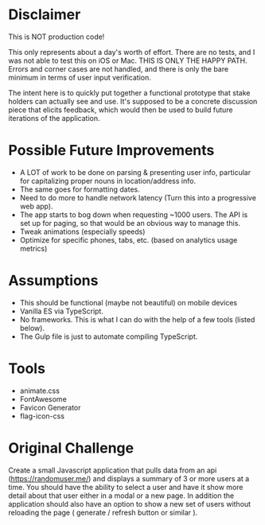 # Disclaimer
This is NOT production code!

This only represents about a day's worth of effort. There are no tests, and I was not able to test this on iOS or Mac. THIS IS ONLY THE HAPPY PATH. Errors and corner cases are not handled, and there is only the bare minimum in terms of user input verification.

The intent here is to quickly put together a functional prototype that stake holders can actually see and use. It's supposed to be a concrete discussion piece that elicits feedback, which would then be used to build future iterations of the application.

# Possible Future Improvements
* A LOT of work to be done on parsing & presenting user info, particular for capitalizing proper nouns in location/address info.
* The same goes for formatting dates.
* Need to do more to handle network latency (Turn this into a progressive web app).
* The app starts to bog down when requesting ~1000 users. The API is set up for paging, so that would be an obvious way to manage this.
* Tweak animations (especially speeds)
* Optimize for specific phones, tabs, etc. (based on analytics usage metrics)

# Assumptions
* This should be functional (maybe not beautiful) on mobile devices
* Vanilla ES via TypeScript.
* No frameworks. This is what I can do with the help of a few tools (listed below).
* The Gulp file is just to automate compiling TypeScript.

# Tools
* animate.css
* FontAwesome
* Favicon Generator
* flag-icon-css

# Original Challenge
Create a small Javascript application that pulls data from an api (https://randomuser.me/) and displays a summary of 3 or more users at a time. You should have the ability to select a user and have it show more detail about that user either in a modal or a new page. In addition the application should also have an option to show a new set of users without reloading the page ( generate / refresh button or similar ).
